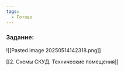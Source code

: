 ```yaml
---
tags:
  - Готово
---
```

### Задание:
![[Pasted image 20250514142318.png]]

[[2. Схемы СКУД. Технические помещения]]